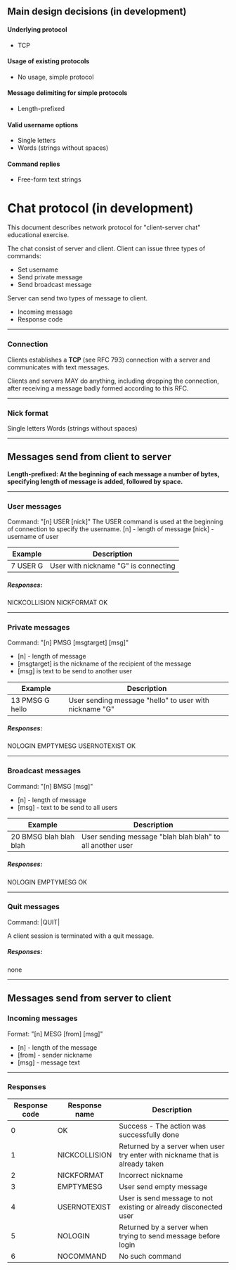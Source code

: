 ## Main design decisions (in development)
#### Underlying protocol
- TCP
#### Usage of existing protocols
- No usage, simple protocol
#### Message delimiting for simple protocols
- Length-prefixed
#### Valid username options
- Single letters
- Words (strings without spaces)
#### Command replies
- Free-form text strings









# Chat protocol (in development)

This document describes network protocol for "client-server chat" educational exercise.

The chat consist of server and client. Client can issue three types of commands:
- Set username
- Send private message
- Send broadcast message

Server can send two types of message to client.
- Incoming message
- Response code

---

### Connection
Clients establishes a **TCP** (see RFC 793) connection with a server and communicates with text messages.

Clients and servers MAY do anything, including dropping the connection, after receiving a message badly formed according to this RFC.

---
### Nick format

Single letters
Words (strings without spaces)

---

## Messages send from client to server

**Length-prefixed: At the beginning of each message a number of bytes, specifying length of message is added, followed by space.**

---
### User messages
Command: "[n] USER [nick]"
The USER command is used at the beginning of connection to specify  the username.
[n] - length of message
[nick] - username of user

| Example	| Description |
| --- | --- |
| 7 USER G | User with nickname "G" is connecting |

##### Responses:
NICKCOLLISION
NICKFORMAT
OK

****
### Private messages
Command: "[n] PMSG [msgtarget] [msg]"
- [n] - length of message
- [msgtarget] is the nickname of the recipient of the message
- [msg] is text to be send to another user

| Example	| Description |
| --- | --- |
| 13 PMSG G hello | User sending message "hello" to user with nickname "G" |

##### Responses:
NOLOGIN
EMPTYMESG
USERNOTEXIST
OK

---
### Broadcast messages
Command: "[n] BMSG [msg]"
- [n] - length of message
- [msg] - text to be send to all users

| Example	| Description |
| --- | --- |
| 20 BMSG blah blah blah | User sending message "blah blah blah" to all another user |

##### Responses:
NOLOGIN
EMPTYMESG
OK

---
### Quit messages
Command: \|QUIT\|

A client session is terminated with a quit message.
##### Responses:
none

---
## Messages send from server to client

### Incoming messages
Format: "[n] MESG [from] [msg]"
- [n] - length of the message
- [from] - sender nickname
- [msg] - message text

---
### Responses

| Response code           | Response name  | Description  |
|-------------------------|----------------|--------------|
|0                        | OK             | Success - The action was successfully done  |
|1                        | NICKCOLLISION  | Returned by a server when user try enter with nickname that is already  taken |
|2                        | NICKFORMAT     | Incorrect nickname                    |
|3                        | EMPTYMESG      | User send empty message                  |
|4                        | USERNOTEXIST   | User is send message to not existing or already disconected user  |
|5                        | NOLOGIN        | Returned by a server when trying to send message before login                  |
|6                        | NOCOMMAND      | No such command
